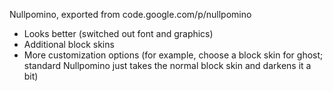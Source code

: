 Nullpomino, exported from code.google.com/p/nullpomino

- Looks better (switched out font and graphics)
- Additional block skins
- More customization options (for example, choose a block skin for ghost; standard Nullpomino just takes the normal block skin and darkens it a bit)
